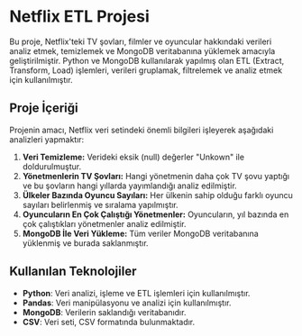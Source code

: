 # Netflix ETL Projesi

Bu proje, Netflix'teki TV şovları, filmler ve oyuncular hakkındaki verileri analiz etmek, temizlemek ve MongoDB veritabanına yüklemek amacıyla geliştirilmiştir. Python ve MongoDB kullanılarak yapılmış olan ETL (Extract, Transform, Load) işlemleri, verileri gruplamak, filtrelemek ve analiz etmek için kullanılmıştır.

## Proje İçeriği

Projenin amacı, Netflix veri setindeki önemli bilgileri işleyerek aşağıdaki analizleri yapmaktır:

1. **Veri Temizleme:** Verideki eksik (null) değerler "Unkown" ile doldurulmuştur.
2. **Yönetmenlerin TV Şovları:** Hangi yönetmenin daha çok TV şovu yaptığı ve bu şovların hangi yıllarda yayımlandığı analiz edilmiştir.
3. **Ülkeler Bazında Oyuncu Sayıları:** Her ülkenin sahip olduğu farklı oyuncu sayıları belirlenmiş ve sıralama yapılmıştır.
4. **Oyuncuların En Çok Çalıştığı Yönetmenler:** Oyuncuların, yıl bazında en çok çalıştıkları yönetmenler analiz edilmiştir.
5. **MongoDB İle Veri Yükleme:** Tüm veriler MongoDB veritabanına yüklenmiş ve burada saklanmıştır.

## Kullanılan Teknolojiler

- **Python**: Veri analizi, işleme ve ETL işlemleri için kullanılmıştır.
- **Pandas**: Veri manipülasyonu ve analizi için kullanılmıştır.
- **MongoDB**: Verilerin saklandığı veritabanıdır.
- **CSV**: Veri seti, CSV formatında bulunmaktadır.


